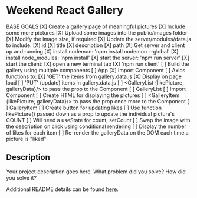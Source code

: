 # Weekend React Gallery

BASE GOALS
[X] Create a gallery page of meaningful pictures
    [X] Include some more pictures
        [X] Upload some images into the public/images folder
            [X] Modify the image size, if required
        [X] Update the server/modules/data.js to include:
            [X] id
            [X] title
            [X] description
            [X] path
    [X] Get server and client up and running
        [X] install nodemon: 'npm install nodemon --global'
        [X] install node_modules: 'npm install'
        [X] start the server: 'npm run server'
        [X] start the client:
            [X] open a new terminal tab
            [X] 'npm run client'
[ ] Build the gallery using multiple components
    [ ] App
        [X] Import Component <GalleryList />
        [ ] Axios functions to:
            [X] 'GET' the items from gallery.data.js
                [X] Display on page load
            [ ] 'PUT' (update) items in gallery.data.js
        [ ] <GalleryList {likePicture, galleryData}/> to pass
            the prop to the Component
    [ ] GalleryList
        [ ] Import Component <GalleryItem />
        [ ] Create HTML for displaying the pictures
        [ ] <GalleryItem {likePicture, galleryData}/> to pass
            the prop once more to the Component
    [ ] GalleryItem
        [ ] Create button for updating likes
        [ ] Use function likePicture() passed down as a prop
            to update the individual picture's COUNT
            [ ] Will need a useState for count, setCount
        [ ] Swap the image with the description on click using
            conditional rendering
        [ ] Display the number of likes for each item
        [ ] Re-render the galleryData on the DOM each time a
            picture is "liked"

## Description

Your project description goes here. What problem did you solve? How did you solve it?

Additional README details can be found [here](https://github.com/PrimeAcademy/readme-template/blob/master/README.md).
